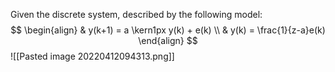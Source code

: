 Given the discrete system, described by the following model:
$$
\begin{align}
& y(k+1) = a \kern1px y(k) + e(k)
\\
& y(k) = \frac{1}{z-a}e(k)
\end{align}
$$
![[Pasted image 20220412094313.png]]
